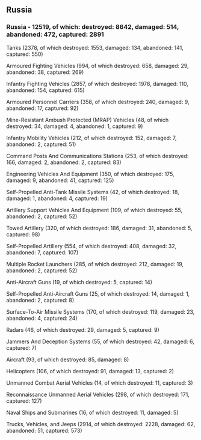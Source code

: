 
 
 ## Russia
 
 ### Russia - 12519, of which: destroyed: 8642, damaged: 514, abandoned: 472, captured: 2891

 

 

 Tanks (2378, of which destroyed: 1553, damaged: 134, abandoned: 141, captured: 550)

 Armoured Fighting Vehicles (994, of which destroyed: 658, damaged: 29, abandoned: 38, captured: 269)

 Infantry Fighting Vehicles (2857, of which destroyed: 1978, damaged: 110, abandoned: 154, captured: 615)

 Armoured Personnel Carriers (358, of which destroyed: 240, damaged: 9, abandoned: 17, captured: 92)

 Mine-Resistant Ambush Protected (MRAP) Vehicles (48, of which destroyed: 34, damaged: 4, abandoned: 1, captured: 9)

 Infantry Mobility Vehicles (212, of which destroyed: 152, damaged: 7, abandoned: 2, captured: 51)

 Command Posts And Communications Stations (253, of which destroyed: 166, damaged: 2, abandoned: 2, captured: 83)

 Engineering Vehicles And Equipment (350, of which destroyed: 175, damaged: 9, abandoned: 41, captured: 125)

 Self-Propelled Anti-Tank Missile Systems (42, of which destroyed: 18, damaged: 1, abandoned: 4, captured: 19)

 Artillery Support Vehicles And Equipment (109, of which destroyed: 55, abandoned: 2, captured: 52)

 Towed Artillery (320, of which destroyed: 186, damaged: 31, abandoned: 5, captured: 98)

 Self-Propelled Artillery (554, of which destroyed: 408, damaged: 32, abandoned: 7, captured: 107)

 Multiple Rocket Launchers (285, of which destroyed: 212, damaged: 19, abandoned: 2, captured: 52)

 Anti-Aircraft Guns (19, of which destroyed: 5, captured: 14)

 Self-Propelled Anti-Aircraft Guns (25, of which destroyed: 14, damaged: 1, abandoned: 2, captured: 8)

 Surface-To-Air Missile Systems (170, of which destroyed: 119, damaged: 23, abandoned: 4, captured: 24)

 Radars (46, of which destroyed: 29, damaged: 5, captured: 9)

 Jammers And Deception Systems (55, of which destroyed: 42, damaged: 6, captured: 7)

 Aircraft (93, of which destroyed: 85, damaged: 8)

 Helicopters (106, of which destroyed: 91, damaged: 13, captured: 2)

 Unmanned Combat Aerial Vehicles (14, of which destroyed: 11, captured: 3)

 Reconnaissance Unmanned Aerial Vehicles (298, of which destroyed: 171, captured: 127)

 Naval Ships and Submarines (16, of which destroyed: 11, damaged: 5)

 Trucks, Vehicles, and Jeeps (2914, of which destroyed: 2228, damaged: 62, abandoned: 51, captured: 573)

